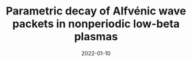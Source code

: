 ---
title: "Parametric decay of Alfvénic wave packets in nonperiodic low-beta plasmas"
collection: publications
permalink: /publication/2022-ApJ
# excerpt: 'This works addresses the excitation conditions for Alfvén wave parametric decay in low-beta plasmas with relevance to laboratory demonstration'
date: 2022-01-10
venue: 'Astrophys. J.'
paperurl: 'https://drive.google.com/file/d/1EDQDIltcl_J9Bi9O-GX2TRWeVLZQo2Vl/view?usp=drive_link'
citation: 'Feiyu Li, Xiangrong Fu, Seth Dorfman 2022 Astrophys. J. 924 33'
---